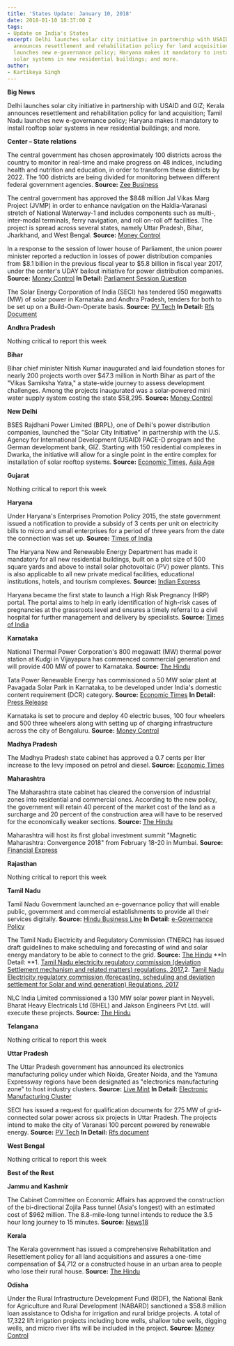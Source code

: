 ```yaml
---
title: 'States Update: January 10, 2018'
date: 2018-01-10 18:37:00 Z
tags:
- Update on India's States
excerpt: Delhi launches solar city initiative in partnership with USAID and GIZ; Kerala
  announces resettlement and rehabilitation policy for land acquisition; Tamil Nadu
  launches new e-governance policy; Haryana makes it mandatory to install rooftop
  solar systems in new residential buildings; and more.
author:
- Kartikeya Singh
---
```


**Big News**

Delhi launches solar city initiative in partnership with USAID and GIZ; Kerala announces resettlement and rehabilitation policy for land acquisition; Tamil Nadu launches new e-governance policy; Haryana makes it mandatory to install rooftop solar systems in new residential buildings; and more.

**Center – State relations**

The central government has chosen approximately 100 districts across the country to monitor in real-time and make progress on 48 indices, including health and nutrition and education, in order to transform these districts by 2022. The 100 districts are being divided for monitoring between different federal government agencies. **Source:** [Zee Business](http://zeenews.india.com/india/divided-among-ministries-100-districts-to-transform-by-2022-2072112.html)

The central government has approved the $848 million Jal Vikas Marg Project (JVMP) in order to enhance navigation on the Haldia-Varanasi stretch of National Waterway-1 and includes components such as multi-, inter-modal terminals, ferry navigation, and roll on-roll off facilities. The project is spread across several states, namely Uttar Pradesh, Bihar, Jharkhand, and West Bengal. **Source:** [Money Control](http://www.moneycontrol.com/news/business/economy/govt-approves-rs-5369-cr-waterway-project-on-nw-1-2474463.html)

In a response to the session of lower house of Parliament, the union power minister reported a reduction in losses of power distribution companies from $8.1 billion in the previous fiscal year to $5.8 billion in fiscal year 2017, under the center's UDAY bailout initiative for power distribution companies. **Source:** [Money Control](http://www.moneycontrol.com/news/business/economy/24-states-under-uday-cut-losses-to-nearly-rs-37k-cr-in-fy17-2475613.html) **In Detail:** [Parliament Session Question](http://164.100.47.194/Loksabha/Questions/QResult15.aspx?qref=61085&lsno=16)

The Solar Energy Corporation of India (SECI) has tendered 950 megawatts (MW) of solar power in Karnataka and Andhra Pradesh, tenders for both to be set up on a Build-Own-Operate basis. **Source:** [PV Tech](https://www.pv-tech.org/news/indian-solar-tenders-ramp-up-with-another-950mw-in-karnataka-and-andhra-pra) **In Detail:** [Rfs Document](http://seci.co.in/web-data/docs/RFS%20750%20MW%20Kadapa%20AP_final%20upload.pdf)

**Andhra Pradesh**

Nothing critical to report this week

**Bihar**

Bihar chief minister Nitish Kumar inaugurated and laid foundation stones for nearly 200 projects worth over $47.3 million in North Bihar as part of the "Vikas Samiksha Yatra," a state-wide journey to assess development challenges. Among the projects inaugurated was a solar-powered mini water supply system costing the state $58,295. **Source:** [Money Control](http://www.moneycontrol.com/news/politics/nitish-kumar-launches-projects-worth-rs-304-crore-in-north-bihar-2476685.html)

**New Delhi**

BSES Rajdhani Power Limited (BRPL), one of Delhi's power distribution companies, launched the "Solar City Initiative" in partnership with the U.S. Agency for International Development (USAID) PACE-D program and the German development bank, GIZ. Starting with 150 residential complexes in Dwarka, the initiative will allow for a single point in the entire complex for installation of solar rooftop systems. **Source:** [Economic Times](https://economictimes.indiatimes.com/industry/energy/power/bses-launches-rooftop-solar-single-point-for-apartment-complexes/articleshow/62403541.cms), [Asia Age](http://www.asianage.com/metros/delhi/080118/solar-city-initiative-launched-by-bses.html)

**Gujarat**

Nothing critical to report this week

**Haryana**

Under Haryana's Enterprises Promotion Policy 2015, the state government issued a notification to provide a subsidy of 3 cents per unit on electricity bills to micro and small enterprises for a period of three years from the date the connection was set up. **Source:** [Times of India](https://timesofindia.indiatimes.com/city/chandigarh/haryana-to-offer-rs-2-per-unit-power-subsidy-to-micro-small-enterprises/articleshow/62387002.cms)

The Haryana New and Renewable Energy Department has made it mandatory for all new residential buildings, built on a plot size of 500 square yards and above to install solar photovoltaic (PV) power plants. This is also applicable to all new private medical facilities, educational institutions, hotels, and tourism complexes. **Source:** [Indian Express](http://indianexpress.com/article/india/haryana-makes-solar-power-plants-mandatory-for-new-buildings-5009217/)

Haryana became the first state to launch a High Risk Pregnancy (HRP) portal. The portal aims to help in early identification of high-risk cases of pregnancies at the grassroots level and ensures a timely referral to a civil hospital for further management and delivery by specialists. **Source:** [Times of India](https://timesofindia.indiatimes.com/city/chandigarh/haryana-becomes-first-state-to-launch-high-risk-pregnancy-portal/articleshow/62394665.cms)

**Karnataka**

National Thermal Power Corporation's 800 megawatt (MW) thermal power station at Kudgi in Vijayapura has commenced commercial generation and will provide 400 MW of power to Karnataka. **Source:** [The Hindu](http://www.thehindu.com/news/national/karnataka/400-mw-of-additional-power-for-karnataka/article22348017.ece)

Tata Power Renewable Energy has commissioned a 50 MW solar plant at Pavagada Solar Park in Karnataka, to be developed under India's domestic content requirement (DCR) category. **Source:** [Economic Times](https://economictimes.indiatimes.com/industry/energy/power/tprel-commissions-50-mw-dcr-solar-plant-in-karnataka/articleshow/62337403.cms) **In Detail:** [Press Release](https://www.tatapowerrenewables.com/media/press-release-02-jan-2018.aspx)

Karnataka is set to procure and deploy 40 electric buses, 100 four wheelers and 500 three wheelers along with setting up of charging infrastructure across the city of Bengaluru. **Source:** [Money Control](http://www.moneycontrol.com/news/business/karnataka-govt-to-obtain-electric-vehicles-under-fame-india-scheme-2473041.html)

**Madhya Pradesh**

The Madhya Pradesh state cabinet has approved a 0.7 cents per liter increase to the levy imposed on petrol and diesel. **Source:** [Economic Times](https://energy.economictimes.indiatimes.com/news/oil-and-gas/mp-cabinet-approves-increase-in-cess-imposed-on-petrol-diesel/62353156)

**Maharashtra**

The Maharashtra state cabinet has cleared the conversion of industrial zones into residential and commercial ones. According to the new policy, the government will retain 40 percent of the market cost of the land as a surcharge and 20 percent of the construction area will have to be reserved for the economically weaker sections. **Source:** [The Hindu](http://www.thehindu.com/news/cities/mumbai/state-govt-to-revive-unused-industrial-land/article22354977.ece)

Maharashtra will host its first global investment summit "Magnetic Maharashtra: Convergence 2018" from February 18-20 in Mumbai. **Source:** [Financial Express](http://www.financialexpress.com/economy/global-investment-policy-maharashtra-unveils-future-strategy/1004854/)

**Rajasthan**

Nothing critical to report this week

**Tamil Nadu**

Tamil Nadu Government launched an e-governance policy that will enable public, government and commercial establishments to provide all their services digitally. **Source:** [Hindu Business Line](http://www.thehindubusinessline.com/news/national/tn-rolls-out-egovernance-policy/article10008868.ece) **In Detail:** [e-Governance Policy](http://cms.tn.gov.in/sites/default/files/documents/e_gov_policy_2017.pdf)

The Tamil Nadu Electricity and Regulatory Commission (TNERC) has issued draft guidelines to make scheduling and forecasting of wind and solar energy mandatory to be able to connect to the grid. **Source:** [The Hindu](http://www.thehindu.com/todays-paper/tp-national/tp-tamilnadu/tnerc-norms-make-power-forecasting-mandatory/article22349355.ece) **In Detail: **1. [Tamil Nadu electricity regulatory commission (deviation Settlement mechanism and related matters) regulations, 2017](http://www.tnerc.gov.in/regulation/draft%20regulations/2017/Draft%20DSM%20Regulations-28-12-2017.pdf),2. [Tamil Nadu Electricity regulatory commission (forecasting, scheduling and deviation settlement for Solar and wind generation) Regulations, 2017](http://www.tnerc.gov.in/regulation/draft%20regulations/2017/Draft%20FandS%20Regulations-28-12-2017.pdf)

NLC India Limited commissioned a 130 MW solar power plant in Neyveli. Bharat Heavy Electricals Ltd (BHEL) and Jakson Engineers Pvt Ltd. will execute these projects. **Source:** [The Hindu](http://www.thehindu.com/news/national/tamil-nadu/130-mw-solar-power-plant-commissioned-at-nevyeli/article22348029.ece)

**Telangana**

Nothing critical to report this week

**Uttar Pradesh**

The Uttar Pradesh government has announced its electronics manufacturing policy under which Noida, Greater Noida, and the Yamuna Expressway regions have been designated as "electronics manufacturing zone" to host industry clusters. **Source:** [Live Mint](http://www.livemint.com/Industry/TCy7xXFXTP5tn5HGFpTQ4O/Noida-Yamuna-expressway-declared-electronics-manufacturing.html) **In Detail:** [Electronic Manufacturing Cluster](http://upite.gov.in/UPDESCO/StaticPages/EMC.aspx)

SECI has issued a request for qualification documents for 275 MW of grid-connected solar power across six projects in Uttar Pradesh. The projects intend to make the city of Varanasi 100 percent powered by renewable energy. **Source:** [PV Tech](https://www.pv-tech.org/news/secis-275mw-solar-tender-in-uttar-pradesh-to-power-varanasis-100-renewables) **In Detail:** [Rfs document](http://seci.co.in/web-data/docs/RFS%20275%20MW%20NSM%20P2%20B4%20T13_final%20upload.pdf)

**West Bengal**

Nothing critical to report this week

**Best of the Rest**

**Jammu and Kashmir**

The Cabinet Committee on Economic Affairs has approved the construction of the bi-directional Zojila Pass tunnel (Asia's longest) with an estimated cost of $962 million. The 8.8-mile-long tunnel intends to reduce the 3.5 hour long journey to 15 minutes. **Source:** [News18](http://www.news18.com/news/india/govt-approves-rs-6809-cr-bi-directional-zojila-tunnel-project-in-jammu-kashmir-1621983.html)

**Kerala**

The Kerala government has issued a comprehensive Rehabilitation and Resettlement policy for all land acquisitions and assures a one-time compensation of $4,712 or a constructed house in an urban area to people who lose their rural house. **Source:** [The Hindu](http://www.thehindu.com/todays-paper/tp-national/tp-kerala/kerala-revamps-land-acquisition-policy/article22355497.ece)

**Odisha**

Under the Rural Infrastructure Development Fund (RIDF), the National Bank for Agriculture and Rural Development (NABARD) sanctioned a $58.8 million loan assistance to Odisha for irrigation and rural bridge projects. A total of 17,322 lift irrigation projects including bore wells, shallow tube wells, digging wells, and micro river lifts will be included in the project. **Source:** [Money Control](http://www.moneycontrol.com/news/business/economy/rs-372-51-crore-sanctioned-by-nabard-to-odisha-2474335.html)